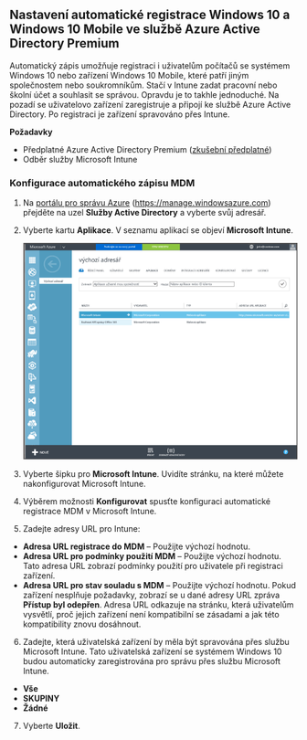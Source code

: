 ## <a name="set-up-windows-10-and-windows-10-mobile-automatic-enrollment-with-azure-active-directory-premium"></a>Nastavení automatické registrace Windows 10 a Windows 10 Mobile ve službě Azure Active Directory Premium

Automatický zápis umožňuje registraci i uživatelům počítačů se systémem Windows 10 nebo zařízení Windows 10 Mobile, které patří jiným společnostem nebo soukromníkům. Stačí v Intune zadat pracovní nebo školní účet a souhlasit se správou. Opravdu je to takhle jednoduché. Na pozadí se uživatelovo zařízení zaregistruje a připojí ke službě Azure Active Directory. Po registraci je zařízení spravováno přes Intune.

**Požadavky**
- Předplatné Azure Active Directory Premium ([zkušební předplatné](http://go.microsoft.com/fwlink/?LinkID=816845))
- Odběr služby Microsoft Intune


### <a name="configure-automatic-mdm-enrollment"></a>Konfigurace automatického zápisu MDM

1. Na [portálu pro správu Azure](https://manage.windowsazure.com) (https://manage.windowsazure.com) přejděte na uzel **Služby Active Directory** a vyberte svůj adresář.

2. Vyberte kartu **Aplikace**. V seznamu aplikací se objeví **Microsoft Intune**.

    ![Aplikace Azure AD s Microsoft Intune](../media/aad-intune-app.png)

3. Vyberte šipku pro **Microsoft Intune**. Uvidíte stránku, na které můžete nakonfigurovat Microsoft Intune.

4. Výběrem možnosti **Konfigurovat** spusťte konfiguraci automatické registrace MDM v Microsoft Intune.

5. Zadejte adresy URL pro Intune:

  - **Adresa URL registrace do MDM** – Použijte výchozí hodnotu.
  - **Adresa URL pro podmínky použití MDM** – Použijte výchozí hodnotu. Tato adresa URL zobrazí podmínky použití pro uživatele při registraci zařízení.
  - **Adresa URL pro stav souladu s MDM** – Použijte výchozí hodnotu. Pokud zařízení nesplňuje požadavky, zobrazí se u dané adresy URL zpráva **Přístup byl odepřen**. Adresa URL odkazuje na stránku, která uživatelům vysvětlí, proč jejich zařízení není kompatibilní se zásadami a jak této kompatibility znovu dosáhnout.

6.  Zadejte, která uživatelská zařízení by měla být spravována přes službu Microsoft Intune. Tato uživatelská zařízení se systémem Windows 10 budou automaticky zaregistrována pro správu přes službu Microsoft Intune.

  - **Vše**
  - **SKUPINY**
  - **Žádné**

7. Vyberte **Uložit**.


<!--HONumber=Feb17_HO2-->


